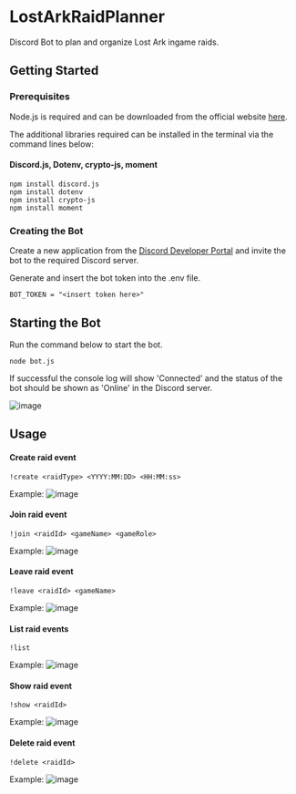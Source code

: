 # LostArkRaidPlanner

Discord Bot to plan and organize Lost Ark ingame raids.

## Getting Started

### Prerequisites

Node.js is required and can be downloaded from the official website [here](https://nodejs.org/en/download/).

The additional libraries required can be installed in the terminal via the command lines below:

#### Discord.js, Dotenv, crypto-js, moment

```
npm install discord.js
npm install dotenv
npm install crypto-js
npm install moment
```

### Creating the Bot

Create a new application from the [Discord Developer Portal](https://discord.com/developers/applications) and invite the bot to the required Discord server.

Generate and insert the bot token into the .env file. 

```
BOT_TOKEN = "<insert token here>"
```

## Starting the Bot

Run the command below to start the bot.

```
node bot.js
```

If successful the console log will show 'Connected' and the status of the bot should be shown as 'Online' in the Discord server.

![image](https://user-images.githubusercontent.com/103243606/173297805-bd20182e-1419-4b26-a6ad-82c28ca5f2b5.png)

## Usage

#### Create raid event

```
!create <raidType> <YYYY:MM:DD> <HH:MM:ss>
```

Example:
![image](https://user-images.githubusercontent.com/103243606/173298675-09537421-2f48-4687-b161-ad5ee09c0eeb.png)

#### Join raid event

```
!join <raidId> <gameName> <gameRole>
```

Example:
![image](https://user-images.githubusercontent.com/103243606/173299453-9b33f9dd-e630-4a67-b6f6-bdb6b66b201e.png)

#### Leave raid event

```
!leave <raidId> <gameName>
```

Example:
![image](https://user-images.githubusercontent.com/103243606/173299606-da2b11d2-4f69-433f-8b49-af3cfb53b770.png)

#### List raid events

```
!list
```

Example:
![image](https://user-images.githubusercontent.com/103243606/173299686-b74faf15-02f7-4282-8b66-6412f7220d49.png)

#### Show raid event

```
!show <raidId>
```

Example:
![image](https://user-images.githubusercontent.com/103243606/173299822-a8fd9b7c-d00d-416e-8cc5-210a4be3ecd9.png)

#### Delete raid event

```
!delete <raidId>
```

Example:
![image](https://user-images.githubusercontent.com/103243606/173299920-4e6abc30-9cef-425f-9747-72a2e5db3aa7.png)

